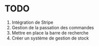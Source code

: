 # TODO
1. Intégration de Stripe
2. Gestion de la passation des commandes
3. Mettre en place la barre de recherche
4. Créer un système de gestion de stock